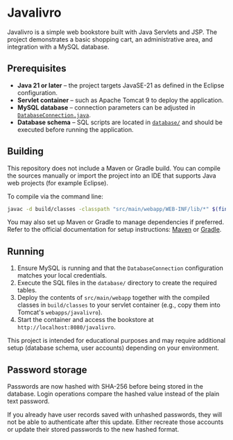# Javalivro

Javalivro is a simple web bookstore built with Java Servlets and JSP. The project demonstrates a basic shopping cart, an administrative area, and integration with a MySQL database.

## Prerequisites

- **Java 21 or later** – the project targets JavaSE-21 as defined in the Eclipse configuration.
- **Servlet container** – such as Apache Tomcat 9 to deploy the application.
- **MySQL database** – connection parameters can be adjusted in [`DatabaseConnection.java`](src/main/java/com/livraria/dao/DatabaseConnection.java).
- **Database schema** – SQL scripts are located in [`database/`](database/) and should be executed before running the application.

## Building

This repository does not include a Maven or Gradle build. You can compile the sources manually or import the project into an IDE that supports Java web projects (for example Eclipse).

To compile via the command line:

```bash
javac -d build/classes -classpath "src/main/webapp/WEB-INF/lib/*" $(find src/main/java -name '*.java')
```

You may also set up Maven or Gradle to manage dependencies if preferred. Refer to the official documentation for setup instructions: [Maven](https://maven.apache.org/) or [Gradle](https://gradle.org/).

## Running

1. Ensure MySQL is running and that the `DatabaseConnection` configuration matches your local credentials.
2. Execute the SQL files in the `database/` directory to create the required tables.
3. Deploy the contents of `src/main/webapp` together with the compiled classes in `build/classes` to your servlet container (e.g., copy them into Tomcat's `webapps/javalivro`).
4. Start the container and access the bookstore at `http://localhost:8080/javalivro`.

This project is intended for educational purposes and may require additional setup (database schema, user accounts) depending on your environment.

## Password storage

Passwords are now hashed with SHA-256 before being stored in the database. Login
operations compare the hashed value instead of the plain text password.

If you already have user records saved with unhashed passwords, they will not be
able to authenticate after this update. Either recreate those accounts or update
their stored passwords to the new hashed format.
